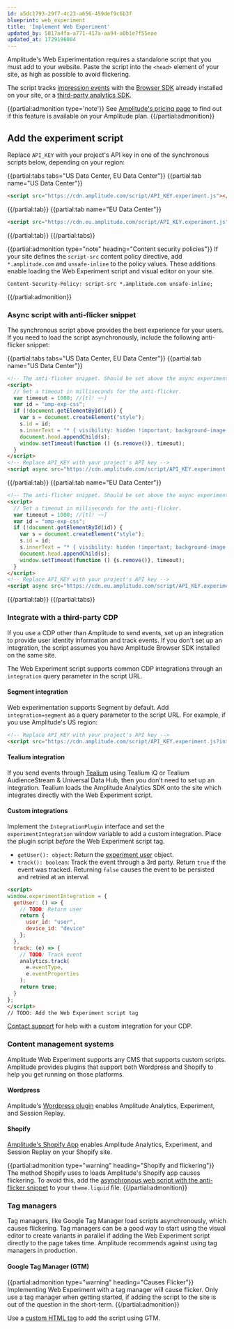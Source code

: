 ```yaml
---
id: a5dc1793-29f7-4c23-a656-459def9c6b3f
blueprint: web_experiment
title: 'Implement Web Experiment'
updated_by: 5817a4fa-a771-417a-aa94-a0b1e7f55eae
updated_at: 1729196004
---
```

Amplitude's Web Experimentation requires a standalone script that you must add to your website. Paste the script into the `<head>` element of your site, as high as possible to avoid flickering.

The script tracks [impression events](/docs/experiment/web/tracking) with the [Browser SDK](/docs/sdks/analytics/browser/browser-sdk-2) already installed on your site, or a [third-party analytics SDK](#integrate-with-a-third-party-cdp).

{{partial:admonition type='note'}}
See [Amplitude's pricing page](https://amplitude.com/pricing) to find out if this feature is available on your Amplitude plan.
{{/partial:admonition}}

## Add the experiment script

Replace `API_KEY` with your project's API key in one of the synchronous scripts below, depending on your region:

{{partial:tabs tabs="US Data Center, EU Data Center"}}
{{partial:tab name="US Data Center"}}
```html
<script src="https://cdn.amplitude.com/script/API_KEY.experiment.js"></script>
```
{{/partial:tab}}
{{partial:tab name="EU Data Center"}}
```html
<script src="https://cdn.eu.amplitude.com/script/API_KEY.experiment.js"></script>
```
{{/partial:tab}}
{{/partial:tabs}}

{{partial:admonition type="note" heading="Content security policies"}}
If your site defines the `script-src` content policy directive, add `*.amplitude.com` and `unsafe-inline` to the policy values. These additions enable loading the Web Experiment script and visual editor on your site.

```text
Content-Security-Policy: script-src *.amplitude.com unsafe-inline;
```
{{/partial:admonition}}

### Async script with anti-flicker snippet

The synchronous script above provides the best experience for your users. If you need to load the script asynchronously, include the following anti-flicker snippet:

{{partial:tabs tabs="US Data Center, EU Data Center"}}
{{partial:tab name="US Data Center"}}
```html
<!-- The anti-flicker snippet. Should be set above the async experiment script -->
<script>
  // Set a timeout in milliseconds for the anti-flicker.
  var timeout = 1000; //[tl! ~~]
  var id = "amp-exp-css";
  if (!document.getElementById(id)) {
    var s = document.createElement("style");
    s.id = id;
    s.innerText = "* { visibility: hidden !important; background-image: none !important; }";
    document.head.appendChild(s);
    window.setTimeout(function () {s.remove()}, timeout);
  }
</script>
<!-- Replace API_KEY with your project's API key -->
<script async src="https://cdn.amplitude.com/script/API_KEY.experiment.js"></script>
```
{{/partial:tab}}
{{partial:tab name="EU Data Center"}}
```html
<!-- The anti-flicker snippet. Should be set above the async experiment script -->
<script>
  // Set a timeout in milliseconds for the anti-flicker.
  var timeout = 1000; //[tl! ~~]
  var id = "amp-exp-css";
  if (!document.getElementById(id)) {
    var s = document.createElement("style");
    s.id = id;
    s.innerText = "* { visibility: hidden !important; background-image: none !important; }";
    document.head.appendChild(s);
    window.setTimeout(function () {s.remove()}, timeout);
  }
</script>
<!-- Replace API_KEY with your project's API key -->
<script async src="https://cdn.eu.amplitude.com/script/API_KEY.experiment.js"></script>
```
{{/partial:tab}}
{{/partial:tabs}}

### Integrate with a third-party CDP

If you use a CDP other than Amplitude to send events, set up an integration to provide user identity information and track events. If you don't set up an integration, the script assumes you have Amplitude Browser SDK installed on the same site.

The Web Experiment script supports common CDP integrations through an `integration` query parameter in the  script URL.

#### Segment integration

Web experimentation supports Segment by default. Add `integration=segment` as a query parameter to the script URL. For example, if you use Amplitude's US region:

```html
<!-- Replace API_KEY with your project's API key -->
<script src="https://cdn.amplitude.com/script/API_KEY.experiment.js?integration=segment"></script>
```

#### Tealium integration

If you send events through [Tealium](/docs/data/source-catalog/tealium) using Tealium iQ or Tealium AudienceStream & Universal Data Hub, then you don't need to set up an integration. Tealium loads the Amplitude Analytics SDK onto the site which integrates directly with the Web Experiment script.

#### Custom integrations

Implement the `IntegrationPlugin` interface and set the `experimentIntegration` window variable to add a custom integration. Place the plugin script *before* the Web Experiment script tag.

* `getUser(): object`: Return the [experiment user](/docs/feature-experiment/data-model#users) object.
* `track(): boolean`: Track the event through a 3rd party. Return `true` if the event was tracked. Returning `false` causes the event to be persisted and retried at an interval.

```html
<script>
window.experimentIntegration = {
  getUser: () => {
    // TODO: Return user
    return {
      user_id: "user",
      device_id: "device"
    };
  },
  track: (e) => {
    // TODO: Track event
    analytics.track(
      e.eventType,
      e.eventProperties
    );
    return true;
  }
};
</script>
// TODO: Add the Web Experiment script tag
```

[Contact support](https://amplitude.zendesk.com/hc/en-us/requests/new) for help with a custom integration for your CDP.

### Content management systems

Amplitude Web Experiment supports any CMS that supports custom scripts. Amplitude provides plugins that support both Wordpress and Shopify to help you get running on those platforms.

#### Wordpress

Amplitude's [Wordpress plugin](/docs/data/amplitude-wordpress-plugin) enables Amplitude Analytics, Experiment, and Session Replay.

#### Shopify

[Amplitude's Shopify App](https://apps.shopify.com/amplitude) enables Amplitude Analytics, Experiment, and Session Replay on your Shopify site.

{{partial:admonition type="warning" heading="Shopify and flickering"}}
The method Shopify uses to loads Amplitude's Shopify app causes flickering. To avoid this, add the [asynchronous web script with the anti-flicker snippet](#async-script-with-anti-flicker-snippet) to your `theme.liquid` file.
{{/partial:admonition}}

### Tag managers

Tag managers, like Google Tag Manager load scripts asynchronously, which causes flickering. Tag managers can be a good way to start using the visual editor to create variants in parallel if adding the Web Experiment script directly to the page takes time. Amplitude recommends against using tag managers in production.

#### Google Tag Manager (GTM)

{{partial:admonition type="warning" heading="Causes Flicker"}}
Implementing Web Experiment with a tag manager will cause flicker. Only use a tag manager when getting started, if adding the script to the site is out of the question in the short-term.
{{/partial:admonition}}

Use a [custom HTML tag](https://support.google.com/tagmanager/answer/6107167) to add the script using GTM.